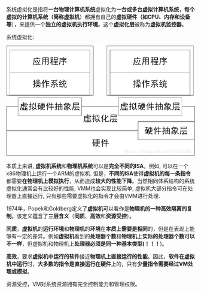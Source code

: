 系统虚拟化是指将**一台物理计算机系统**虚拟化为**一台或多台虚拟计算机系统**，**每个虚拟的计算机系统（简称虚拟机**）都拥有自己的**虚拟硬件（如CPU、内存和设备等**），来提供一个**独立的虚拟机执行环境**。这个**虚拟化层**被称为**虚拟机监控器**。

系统虚拟化:

![config](./images/2.jpeg)

本质上来讲, **虚拟机系统**和**物理机系统**可以是**完全不同的ISA**。例如, 可以在一个x86物理机上运行一个ARM的虚拟机. 但是，**不同的ISA**使得**虚拟机的每一条指令**都需要**在物理机上模拟执行**，从而造成**较大的性能下降**。当然相同体系结构的系统虚拟化通常会有比较好的性能, VMM也会实现比较简单, 虚拟机大部分指令可在处理器上直接运行, 只有那些需要虚拟化的指令才会由VMM进行处理.

1974年，Popek和Goldberg定义了**虚拟机**可以看作是**物理机的一种高效隔离的复制**。该定义蕴含了**三层含义**（**同质**、**高效**和**资源受控**）。

**同质**，**虚拟机**的**运行环境**和**物理机**的**环境**在**本质上需要是相同**的，但是在表现上能够有一定的差异。例如**虚拟机**看到的**处理器个数**和**物理机**上**实际的处理器个数可以不一样**，但虚拟机和物理机上**处理器必须是同一种基本类型(！！！**)。

**高效**，要求**虚拟机中运行的软件**接近**物理机上直接运行的性能**。因此，**软件在虚拟机中运行**时，**大多数的指令是直接运行在硬件**上的，只有**少量指令需要经过VM处理或模拟**。

资源受控，VM对系统资源拥有完全控制能力和管理权限。

